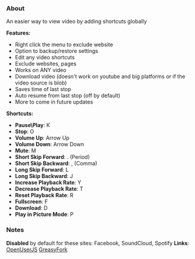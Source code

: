 ### About
An easier way to view video by adding shortcuts globally

**Features:**
- Right click the menu to exclude website
- Option to backup/restore settings
- Edit any video shortcuts
- Exclude websites, pages
- Works on ANY video
- Download video (doesn't work on youtube and big platforms or if the video source is blob)
- Saves time of last stop
- Auto resume from last stop (off by default)
- More to come in future updates

**Shortcuts:**
- **Pause\Play**: K
- **Stop**: O
- **Volume Up**: Arrow Up
- **Volume Down**: Arrow Down
- **Mute**: M
- **Short Skip Forward**: . (Period)
- **Short Skip Backward**: , (Comma)
- **Long Skip Forward**: L
- **Long Skip Backward**: J
- **Increase Playback Rate**: Y
- **Decrease Playback Rate**: T
- **Reset Playback Rate**: R
- **Fullscreen**: F
- **Download**: D
- **Play in Picture Mode**: P

### Notes
**Disabled** by default for these sites: Facebook, SoundCloud, Spotify
**Links**: [OpenUserJS](https://openuserjs.org/scripts/XDHx86/My_Video) [GreasyFork](https://greasyfork.org/en/scripts/407532-my-video)
